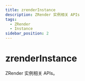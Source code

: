 ```yaml
---
title: zrenderInstance
description: ZRender 实例相关 APIs
tags:
  - ZRender
  - Instance
sidebar_position: 2
---
```


# zrenderInstance

ZRender 实例相关 APIs。
